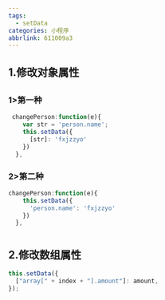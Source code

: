 ```yaml
---
tags:
  - setData
categories: 小程序
abbrlink: 611009a3
---
```


## 1.修改对象属性

##

### 1>第一种

```javascript
 changePerson:function(e){
    var str = 'person.name';
    this.setData({
      [str]: 'fxjzzyo'
    })
  },
```

###

### 2>第二种

```javascript
changePerson:function(e){
    this.setData({
      'person.name': 'fxjzzyo'
    })
  },
```

#

## 2.修改数组属性

```javascript
this.setData({
  ["array[" + index + "].amount"]: amount,
});
```
